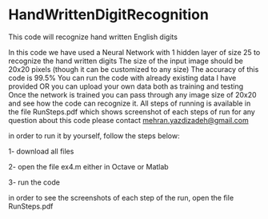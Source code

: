 # HandWrittenDigitRecognition
This code will recognize hand written English digits

In this code we have used a Neural Network with 1 hidden layer of size 25 to recognize the hand written digits 
The size of the input image should be 20x20 pixels (though it can be customized to any size)
The accuracy of this code is 99.5% 
You can run the code with already existing data I have provided OR you can upload your own data both as training and testing
Once the network is trained you can pass through any image size of 20x20 and see how the code can recognize it.
All steps of running is available in the file RunSteps.pdf which shows screenshot of each steps of run
for any question about this code please contact mehran.yazdizadeh@gmail.com

in order to run it by yourself, follow the steps below:

1- download all files

2- open the file ex4.m either in Octave or Matlab

3- run the code

in order to see the screenshots of each step of the run, open the file RunSteps.pdf
